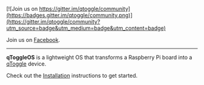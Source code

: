[![Join us on https://gitter.im/qtoggle/community](https://badges.gitter.im/qtoggle/community.png)](https://gitter.im/qtoggle/community?utm_source=badge&utm_medium=badge&utm_content=badge)

Join us on [Facebook](http://facebook.com/qtoggle).

---


**qToggleOS** is a lightweight OS that transforms a Raspberry Pi board into a [qToggle](https://github.com/qtoggle/docs) device.

Check out the [Installation](https://github.com/qtoggle/qtoggleos/wiki/Installation) instructions to get started.
